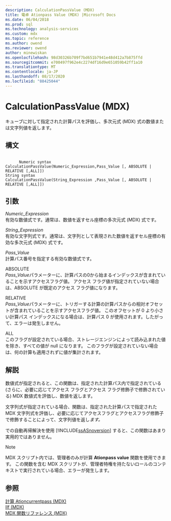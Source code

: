 ```yaml
---
description: CalculationPassValue (MDX)
title: 電卓 Ationpass Value (MDX) |Microsoft Docs
ms.date: 06/04/2018
ms.prod: sql
ms.technology: analysis-services
ms.custom: mdx
ms.topic: reference
ms.author: owend
ms.reviewer: owend
author: minewiskan
ms.openlocfilehash: 98d30326b709f7bd651b7941e48d412a7b875ffd
ms.sourcegitcommit: e700497f962e4c2274df16d9e651059b42ff1a10
ms.translationtype: MT
ms.contentlocale: ja-JP
ms.lasthandoff: 08/17/2020
ms.locfileid: "88425044"
---
```

# <a name="calculationpassvalue-mdx"></a>CalculationPassValue (MDX)


  キューブに対して指定された計算パスを評価し、多次元式 (MDX) 式の数値または文字列値を返します。  
  
## <a name="syntax"></a>構文  
  
```  
  
      Numeric syntax  
CalculationPassValue(Numeric_Expression,Pass_Value [, ABSOLUTE | RELATIVE [,ALL]])  
String syntax  
CalculationPassValue(String_Expression ,Pass_Value [, ABSOLUTE | RELATIVE [,ALL]])  
```  
  
## <a name="arguments"></a>引数  
 *Numeric_Expression*  
 有効な数値式です。通常は、数値を返すセル座標の多次元式 (MDX) 式です。  
  
 *String_Expression*  
 有効な文字列式です。通常は、文字列として表現された数値を返すセル座標の有効な多次元式 (MDX) 式です。  
  
 *Pass_Value*  
 計算パス番号を指定する有効な数値式です。  
  
 ABSOLUTE  
 *Pass_Value*パラメーターに、計算パスの0から始まるインデックスが含まれていることを示すアクセスフラグ値。 アクセス フラグ値が指定されていない場合は、ABSOLUTE が既定のアクセス フラグ値になります。  
  
 RELATIVE  
 *Pass_Value*パラメーターに、トリガーする計算の計算パスからの相対オフセットが含まれていることを示すアクセスフラグ値。 このオフセットが 0 より小さい計算パス インデックスになる場合は、計算パス 0 が使用されます。したがって、エラーは発生しません。  
  
 ALL  
 このフラグが設定されている場合、ストレージエンジンによって読み込まれた値を除き、すべての値が null になります。 このフラグが設定されていない場合は、何の計算も適用されずに値が集計されます。  
  
## <a name="remarks"></a>解説  
 数値式が指定されると、この関数は、指定された計算パス内で指定されている (さらに、必要に応じてアクセス フラグとアクセス フラグ修飾子で修飾されている) MDX 数値式を評価し、数値を返します。  
  
 文字列式が指定されている場合、関数は、指定された計算パスで指定された MDX 文字列式を評価し、必要に応じてアクセスフラグとアクセスフラグ修飾子で修飾することによって、文字列値を返し*ます。*  
  
 での自動再帰解決を使用 [!INCLUDE[ssASnoversion](../includes/ssasnoversion-md.md)] すると、この関数はあまり実用的ではありません。  
  
> [!NOTE]  
>  MDX スクリプト内では、管理者のみが計算 **Ationpass value** 関数を使用できます。 この関数を含む MDX スクリプトが、管理者特権を持たないロールのコンテキストで実行されている場合、エラーが発生します。  
  
## <a name="see-also"></a>参照  
 [計算 Ationcurrentpass &#40;MDX&#41;](../mdx/calculationcurrentpass-mdx.md)   
 [IIf &#40;MDX&#41;](../mdx/iif-mdx.md)   
 [MDX 関数リファレンス &#40;MDX&#41;](../mdx/mdx-function-reference-mdx.md)  
  
  
